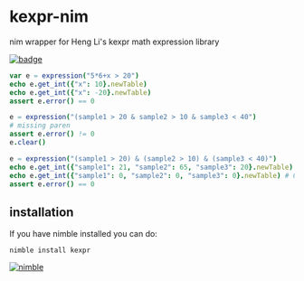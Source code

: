 # kexpr-nim
nim wrapper for Heng Li's kexpr math expression library

[![badge](https://img.shields.io/badge/docs-latest-blue.svg)](https://brentp.github.io/kexpr-nim/)

```Nim
var e = expression("5*6+x > 20")
echo e.get_int({"x": 10}.newTable)
echo e.get_int({"x": -20}.newTable)
assert e.error() == 0

e = expression("(sample1 > 20 & sample2 > 10 & sample3 < 40")
# missing paren
assert e.error() != 0
e.clear()

e = expression("(sample1 > 20) & (sample2 > 10) & (sample3 < 40)")
echo e.get_int({"sample1": 21, "sample2": 65, "sample3": 20}.newTable) # 1
echo e.get_int({"sample1": 0, "sample2": 0, "sample3": 0}.newTable) # 0
assert e.error() == 0
```

## installation

If you have nimble installed you can do:

```
nimble install kexpr
```

[![nimble](https://raw.githubusercontent.com/yglukhov/nimble-tag/master/nimble.png)](https://github.com/nim-lang/nimble)

